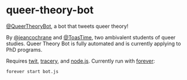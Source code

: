 # queer-theory-bot
[@QueerTheoryBot](https://twitter.com/queertheorybot), a bot that tweets queer theory!

By [@jeancochrane](https://twitter.com/jean_cochrane) and [@ToasTime](https://twitter.com/toastime), two ambivalent students of queer studies. Queer Theory Bot is fully automated and is currently applying to PhD programs.

Requires [twit](https://www.npmjs.com/package/twit), [tracery](https://www.npmjs.com/package/tracery), and [node.js](https://nodejs.org/en/). Currently run with [forever](https://www.npmjs.com/package/forever):

`forever start bot.js`

